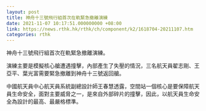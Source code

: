```yaml
---
layout: post
title: 神舟十三號飛行組首次在軌緊急撤離演練
date: 2021-11-07 10:17:51.000000000 +08:00
link: https://news.rthk.hk/rthk/ch/component/k2/1618704-20211107.htm
categories: rthk
---
```


神舟十三號飛行組首次在軌緊急撤離演練。

演練主要是模擬核心艙遭遇撞擊，內部產生了失壓的情況，三名航天員翟志剛、王亞平、葉光富需要緊急撤離到神舟十三號返回艙。

中國航天員中心航天員系統副總設計師王春慧透露，空間站一個核心是要保障航天員生命安全，面對主要威脅之一，是來自外部碎片的撞擊，因此，以航天員生命安全為設計的最高、最嚴格標準。
